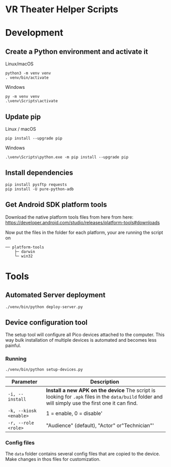 # VR Theater Helper Scripts


# Development

## Create a Python environment and activate it

Linux/macOS

    python3 -m venv venv
    . venv/bin/activate

Windows

    py -m venv venv
    .\venv\Scripts\activate

## Update pip

Linux / macOS

    pip install --upgrade pip

Windows

    .\venv\Scripts\python.exe -m pip install --upgrade pip


## Install dependencies

    pip install pysftp requests
    pip install -U pure-python-adb
    


## Get Android SDK platform tools

Download the native platform tools files from here from here:
https://developer.android.com/studio/releases/platform-tools#downloads

Now put the files in the folder for each platform, your are running the script on

    ── platform-tools
        ├─ darwin
        └─ win32


# Tools

## Automated Server deployment

    ./venv/bin/python deploy-server.py


## Device configuration tool

The setup tool will configure all Pico devices attached to the computer. This
way bulk installation of multiple devices is automated and becomes less painful.

### Running

    ./venv/bin/python setup-devices.py

| Parameter              | Description                                                                                                                                          |
| ---------------------- | ---------------------------------------------------------------------------------------------------------------------------------------------------- |
| `-i, --install`          | **Install a new APK on the device** The script is looking for `.apk` files in the `data/build` folder and will simply use the first one it can find. |
| `-k, --kiosk <enable>` | 1 = enable, 0 = disable'                                                                                                                             |
| `-r, --role <role>`      | "Audience" (default), "Actor" or"Technician"'                                                                                                        |


### Config files

The `data` folder contains several config files that are copied to the device.
Make changes in thos files for customization.